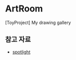 # ArtRoom
[ToyProject] My drawing gallery

## 참고 자료

- [spotlight](https://github.com/nextapps-de/spotlight#started)